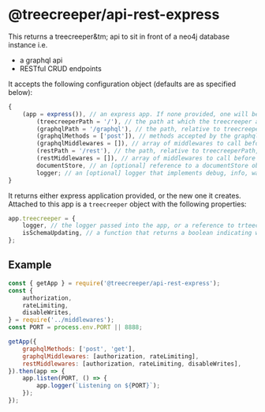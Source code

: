 # @treecreeper/api-rest-express

This returns a treecreeper&tm; api to sit in front of a neo4j database instance i.e.

-   a graphql api
-   RESTful CRUD endpoints

It accepts the following configuration object (defaults are as specified below):

```js
{
	(app = express()), // an express app. If none provided, one will be created
		(treecreeperPath = '/'), // the path at which the treecreeper api is served
		(graphqlPath = '/graphql'), // the path, relative to treecreeperPath, where the graphql api is served
		(graphqlMethods = ['post']), // methods accepted by the graphql api
		(graphqlMiddlewares = []), // array of middlewares to call before the graphql handler executes
		(restPath = '/rest'), // the path, relative to treecreeperPath, where the REST api is served
		(restMiddlewares = []), // array of middlewares to call before the relevant REST handler executes
		documentStore, // an [optional] reference to a documentStore object, used to store large properties outside the neo4j instance
		logger; // an [optional] logger that implements debug, info, warning and error methods
}
```

It returns either express application provided, or the new one it creates. Attached to this app is a `treecreeper` object with the following properties:

```js
app.treecreeper = {
	logger, // the logger passed into the app, or a reference to trteecreeper's internal logger, which decoprates each log with useful application/request metadata
	isSchemaUpdating, // a function that returns a boolean indicating whether the application is successfully keeping the schema that defines it data types up to date
};
```

## Example

```js
const { getApp } = require('@treecreeper/api-rest-express');
const {
	authorization,
	rateLimiting,
	disableWrites,
} = require('../middlewares');
const PORT = process.env.PORT || 8888;

getApp({
	graphqlMethods: ['post', 'get'],
	graphqlMiddlewares: [authorization, rateLimiting],
	restMiddlewares: [authorization, rateLimiting, disableWrites],
}).then(app => {
	app.listen(PORT, () => {
		app.logger(`Listening on ${PORT}`);
	});
});
```
